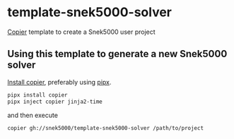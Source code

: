 # template-snek5000-solver
[Copier](https://copier.readthedocs.io/) template to create a Snek5000 user project

## Using this template to generate a new Snek5000 solver

[Install copier](https://copier.readthedocs.io/en/stable/#installation), preferably using [pipx](https://pypa.github.io/pipx/).

```sh
pipx install copier
pipx inject copier jinja2-time
```

and then execute

```sh
copier gh://snek5000/template-snek5000-solver /path/to/project
```
